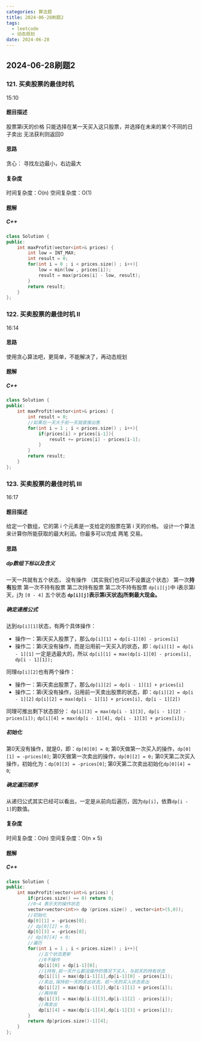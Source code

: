 ```yaml
---
categories: 算法题
title: 2024-06-28刷题2
tags:
  - leetcode
  - 动态规划
date: 2024-06-28
---
```

## 2024-06-28刷题2
### 121. 买卖股票的最佳时机
15:10
#### 题目描述
股票第i天的价格
只能选择在某一天买入这只股票，并选择在未来的某个不同的日子卖出
无法获利则返回0
#### 思路
贪心：
寻找左边最小，右边最大

#### 复杂度
时间复杂度：O(n)
空间复杂度：O(1)
#### 题解
##### C++
```C++
class Solution {
public:
    int maxProfit(vector<int>& prices) {
        int low = INT_MAX;
        int result = 0;
        for(int i = 0 ; i < prices.size() ; i++){
            low = min(low , prices[i]);
            result = max(prices[i] - low, result);
        }
        return result;
    }
};
```

### 122. 买卖股票的最佳时机 II
16:14
#### 思路
使用贪心算法吧，更简单，不能解决了，再动态规划
#### 题解
##### C++
```C++
class Solution {
public:
    int maxProfit(vector<int>& prices) {
        int result = 0;
        //如果后一天大于前一天就直接出售
        for(int i = 1 ; i < prices.size() ; i++){
            if(prices[i] > prices[i-1]){
                result += prices[i] - prices[i-1];
            }
        }
        return result;
    }
};
```
### 123. 买卖股票的最佳时机 III
16:17
#### 题目描述
给定一个数组，它的第 i 个元素是一支给定的股票在第 i 天的价格。
设计一个算法来计算你所能获取的最大利润。你最多可以完成 两笔 交易。
#### 思路
##### dp数组下标以及含义
一天一共就有五个状态，
没有操作 （其实我们也可以不设置这个状态）
第一次**持有**股票
第一次不持有股票
第二次持有股票
第二次不持有股票
`dp[i][j]`中 i表示第i天，j为 `[0 - 4]` 五个状态
**`dp[i][j]`表示第i天状态j所剩最大现金。**

##### 确定递推公式
达到`dp[i][1]`状态，有两个具体操作：
- 操作一：第i天买入股票了，那么`dp[i][1] = dp[i-1][0] - prices[i]`
- 操作二：第i天没有操作，而是沿用前一天买入的状态，即：`dp[i][1] = dp[i - 1][1]`
一定是选最大的，所以 
`dp[i][1] = max(dp[i-1][0] - prices[i], dp[i - 1][1]);`

同理`dp[i][2]`也有两个操作：
- 操作一：第i天卖出股票了，那么`dp[i][2] = dp[i - 1][1] + prices[i]`
- 操作二：第i天没有操作，沿用前一天卖出股票的状态，即：`dp[i][2] = dp[i - 1][2]`
`dp[i][2] = max(dp[i - 1][1] + prices[i], dp[i - 1][2])`

同理可推出剩下状态部分：
`dp[i][3] = max(dp[i - 1][3], dp[i - 1][2] - prices[i]);`
`dp[i][4] = max(dp[i - 1][4], dp[i - 1][3] + prices[i]);`
##### 初始化
第0天没有操作，就是0，即：`dp[0][0] = 0`;
第0天做第一次买入的操作，`dp[0][1] = -prices[0]`;
第0天做第一次卖出的操作，`dp[0][2] = 0;`
第0天第二次买入操作，初始化为：`dp[0][3] = -prices[0]`;
第0天第二次卖出初始化`dp[0][4] = 0`;

##### 确定遍历顺序

从递归公式其实已经可以看出，一定是从前向后遍历，因为`dp[i]`，依靠`dp[i - 1]`的数值。
#### 复杂度
时间复杂度：O(n)
空间复杂度：O(n × 5)

#### 题解
##### C++
```C++
class Solution {
public:
    int maxProfit(vector<int>& prices) {
        if(prices.size() == 0) return 0;
        //0~4 表示天的操作状态
        vector<vector<int>> dp (prices.size() , vector<int>(5,0));
        //初始化
        dp[0][1] = -prices[0];
        // dp[0][2] = 0; 
        dp[0][3] = -prices[0];
        // dp[0][4] = 0;
        //遍历
        for(int i = 1 ; i < prices.size() ; i++){
            //五个状态更新
            //0不操作
            dp[i][0] = dp[i-1][0];
            //1持有,前一天什么都没操作的情况下买入，与前天的持有状态
            dp[i][1] = max(dp[i-1][1],dp[i-1][0] - prices[i]);
            //卖出,保持前一天的卖出状态，前一天的买入状态卖出
            dp[i][2] = max(dp[i-1][2],dp[i-1][1] + prices[i]);
            //再持有
            dp[i][3] = max(dp[i-1][3],dp[i-1][2] - prices[i]);
            //再卖出
            dp[i][4] = max(dp[i-1][4],dp[i-1][3] + prices[i]);
        }
        return dp[prices.size()-1][4];
    }
};
```

